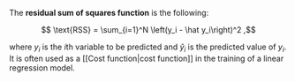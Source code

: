 The **residual sum of squares function** is the following:

$$ \text{RSS} = \sum_{i=1}^N \left(y_i - \hat y_i\right)^2 ,$$

where $y_i$ is the $i$th variable to be predicted and $\hat y_i$ is the predicted value of $y_i$. It is often used as a [[Cost function|cost function]] in the training of a linear regression model.